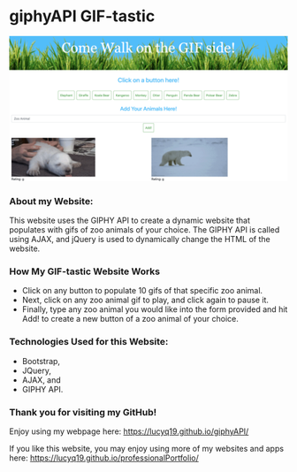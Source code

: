 # giphyAPI GIF-tastic

![Image of giphyAPI GIF-tastic](./assets/images/giphyAPI.png)

### About my Website:

This website uses the GIPHY API to create a dynamic website that populates with gifs of zoo animals of your choice.  The GIPHY API is called using AJAX, and jQuery is used to dynamically change the HTML of the website.

### How My GIF-tastic Website Works

* Click on any button to populate 10 gifs of that specific zoo animal.
* Next, click on any zoo animal gif to play, and click again to pause it.
* Finally, type any zoo animal you would like into the form provided and hit Add! to create a new button of a zoo animal of your choice.

### Technologies Used for this Website:

* Bootstrap, 
* JQuery, 
* AJAX, and
* GIPHY API.

### Thank you for visiting my GitHub!
Enjoy using my webpage here: https://lucyq19.github.io/giphyAPI/


If you like this website, you may enjoy using more of my websites and apps here: https://lucyq19.github.io/professionalPortfolio/